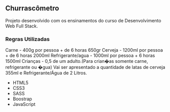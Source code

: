 <h2>Churrascômetro</h2>
Projeto desenvolvido com os ensinamentos do curso de Desenvolvimento Web Full Stack.
<h3>Regras Utilizadas</h3>
Carne - 400g por pessoa
    + de 6 horas 650gr 
Cerveja - 1200ml por pessoa
    + de 6 horas 2000ml
Refrigerante/agua - 1000ml por pessoa
    + 6 horas 1500ml
Crianças - 0,5 de um adulto.(Para crian�as somente carne, refrigerante ou �gua)
Vai ser apresentado a quantidade de latas de cerveja 355ml e Refrigerante/Água de 2 Litros.

<ul>
  <li>HTML5</li>
  <li>CSS3</li>
  <li>SASS</li>
  <li>Boostrap</li>
  <li>JavaScript</li>
</ul>
